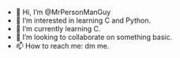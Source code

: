 - 👋 Hi, I’m @MrPersonManGuy
- 👀 I’m interested in learning C and Python.
- 🌱 I’m currently learning C.
- 💞️ I’m looking to collaborate on something basic.
- 📫 How to reach me: dm me.

<!---
MrPersonManGuy/MrPersonManGuy is a ✨ special ✨ repository because its `README.md` (this file) appears on your GitHub profile.
You can click the Preview link to take a look at your changes.
--->
